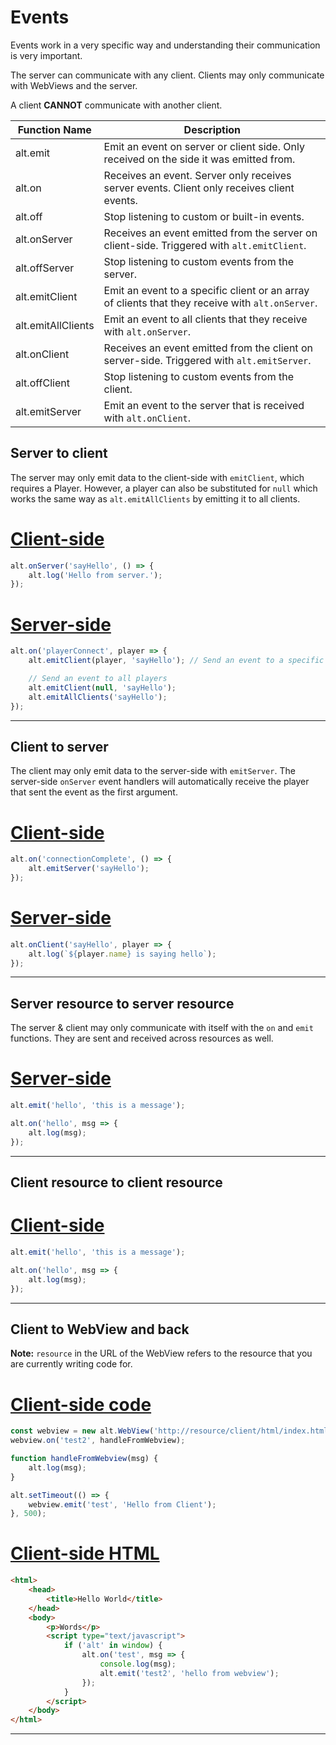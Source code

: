 # Events

Events work in a very specific way and understanding their communication is very important.

The server can communicate with any client.
Clients may only communicate with WebViews and the server.

A client **CANNOT** communicate with another client.

| Function Name      | Description                                                                                      |
| ------------------ | ------------------------------------------------------------------------------------------------ |
| alt.emit           | Emit an event on server or client side. Only received on the side it was emitted from.           |
| alt.on             | Receives an event. Server only receives server events. Client only receives client events.       |
| alt.off            | Stop listening to custom or built-in events.                                                     |
| alt.onServer       | Receives an event emitted from the server on client-side. Triggered with `alt.emitClient`.       |
| alt.offServer      | Stop listening to custom events from the server.                                                 |
| alt.emitClient     | Emit an event to a specific client or an array of clients that they receive with `alt.onServer`. |
| alt.emitAllClients | Emit an event to all clients that they receive with `alt.onServer`.                              |
| alt.onClient       | Receives an event emitted from the client on server-side. Triggered with `alt.emitServer`.       |
| alt.offClient      | Stop listening to custom events from the client.                                                 |
| alt.emitServer     | Emit an event to the server that is received with `alt.onClient`.                                |

## Server to client

The server may only emit data to the client-side with `emitClient`, which requires a Player.
However, a player can also be substituted for `null` which works the same way as `alt.emitAllClients` by emitting it to all clients.


# [Client-side](#tab/tab1-0)
```js
alt.onServer('sayHello', () => {
    alt.log('Hello from server.');
});
```
# [Server-side](#tab/tab1-1)
```js
alt.on('playerConnect', player => {
    alt.emitClient(player, 'sayHello'); // Send an event to a specific player

    // Send an event to all players
    alt.emitClient(null, 'sayHello');
    alt.emitAllClients('sayHello');
});
```
***

## Client to server

The client may only emit data to the server-side with `emitServer`.
The server-side `onServer` event handlers will automatically receive the player that sent the event as the first argument.

# [Client-side](#tab/tab2-0)
```js
alt.on('connectionComplete', () => {
    alt.emitServer('sayHello');
});
```
# [Server-side](#tab/tab2-1)
```js
alt.onClient('sayHello', player => {
    alt.log(`${player.name} is saying hello`);
});
```
***

## Server resource to server resource

The server & client may only communicate with itself with the `on` and `emit` functions.
They are sent and received across resources as well.

# [Server-side](#tab/tab3-0)
```js
alt.emit('hello', 'this is a message');

alt.on('hello', msg => {
    alt.log(msg);
});
```
***

## Client resource to client resource


# [Client-side](#tab/tab4-0)
```js
alt.emit('hello', 'this is a message');

alt.on('hello', msg => {
    alt.log(msg);
});
```
***

## Client to WebView and back

**Note:** `resource` in the URL of the WebView refers to the resource that you are currently writing code for.

# [Client-side code](#tab/tab5-0)
```js
const webview = new alt.WebView('http://resource/client/html/index.html');
webview.on('test2', handleFromWebview);

function handleFromWebview(msg) {
    alt.log(msg);
}

alt.setTimeout(() => {
    webview.emit('test', 'Hello from Client');
}, 500);
```
# [Client-side HTML](#tab/tab5-1)
```html
<html>
    <head>
        <title>Hello World</title>
    </head>
    <body>
        <p>Words</p>
        <script type="text/javascript">
            if ('alt' in window) {
                alt.on('test', msg => {
                    console.log(msg);
                    alt.emit('test2', 'hello from webview');
                });
            }
        </script>
    </body>
</html>
```
***
